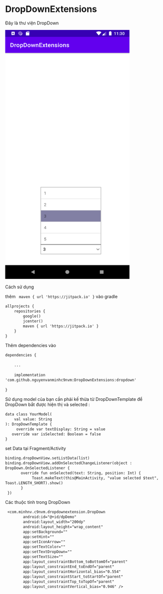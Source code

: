 # DropDownExtensions
Đây là thư viện DropDown 

<img src="https://github.com/nguyenvanminhc9nvm/DropDownExtensions/blob/master/anhdemo.png" width="400" height="800" />

Cách sử dụng 

thêm ` maven { url 'https://jitpack.io' }` 
vào gradle
```
allprojects {
    repositories {
        google()
        jcenter()
        maven { url 'https://jitpack.io' }
    }
}
``` 
Thêm dependencies vào 
```
dependencies {

    ...

    implementation 'com.github.nguyenvanminhc9nvm:DropDownExtensions:dropdown'

}
```


Sử dụng 
model của bạn cần phải kế thừa từ DropDownTemplate để DropDown bắt được hiện thị và selected :
```
data class YourModel(
	val value: String
): DropDownTemplate {
	 override var textDisplay: String = value
   override var isSelected: Boolean = false
}
```

set Data tại Fragment/Activity 
```
binding.dropDownView.setListData(list)
binding.dropDownView.addOnSelectedChangeListener(object : DropDown.OnSelectedListener {
       override fun onSelected(text: String, position: Int) {
            Toast.makeText(this@MainActivity, "value selected $text", Toast.LENGTH_SHORT).show()
       }
 })
```

Các thuộc tính trong DropDown 
```
 <com.minhnv.c9nvm.dropdownextension.DropDown
        android:id="@+id/dpDemo"
        android:layout_width="200dp"
        android:layout_height="wrap_content"
        app:setBackground=""
        app:setHint=""
        app:setIconArrow=""
        app:setTextColor=""
        app:setTextDropDown=""
        app:setTextSize=""
        app:layout_constraintBottom_toBottomOf="parent"
        app:layout_constraintEnd_toEndOf="parent"
        app:layout_constraintHorizontal_bias="0.554"
        app:layout_constraintStart_toStartOf="parent"
        app:layout_constraintTop_toTopOf="parent"
        app:layout_constraintVertical_bias="0.946" />
```
